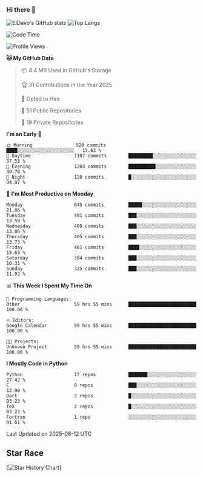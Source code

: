 ### Hi there 👋
![ElDavo's GitHub stats](https://github-readme-stats.vercel.app/api?username=ElDavoo&show_icons=true&theme=chartreuse-dark)
![Top Langs](https://github-readme-stats.vercel.app/api/top-langs/?username=ElDavoo&theme=chartreuse-dark&layout=compact)

<!--START_SECTION:waka-->
![Code Time](http://img.shields.io/badge/Code%20Time-3%2C957%20hrs%2057%20mins-blue)

![Profile Views](http://img.shields.io/badge/Profile%20Views-2-blue)

**🐱 My GitHub Data** 

> 📦 4.4 MB Used in GitHub's Storage 
 > 
> 🏆 31 Contributions in the Year 2025
 > 
> 💼 Opted to Hire
 > 
> 📜 51 Public Repositories 
 > 
> 🔑 19 Private Repositories 
 > 
**I'm an Early 🐤** 

```text
🌞 Morning                520 commits         ████░░░░░░░░░░░░░░░░░░░░░   17.63 % 
🌆 Daytime                1107 commits        █████████░░░░░░░░░░░░░░░░   37.53 % 
🌃 Evening                1203 commits        ██████████░░░░░░░░░░░░░░░   40.78 % 
🌙 Night                  120 commits         █░░░░░░░░░░░░░░░░░░░░░░░░   04.07 % 
```
📅 **I'm Most Productive on Monday** 

```text
Monday                   645 commits         █████░░░░░░░░░░░░░░░░░░░░   21.86 % 
Tuesday                  401 commits         ███░░░░░░░░░░░░░░░░░░░░░░   13.59 % 
Wednesday                409 commits         ███░░░░░░░░░░░░░░░░░░░░░░   13.86 % 
Thursday                 405 commits         ███░░░░░░░░░░░░░░░░░░░░░░   13.73 % 
Friday                   461 commits         ████░░░░░░░░░░░░░░░░░░░░░   15.63 % 
Saturday                 304 commits         ███░░░░░░░░░░░░░░░░░░░░░░   10.31 % 
Sunday                   325 commits         ███░░░░░░░░░░░░░░░░░░░░░░   11.02 % 
```


📊 **This Week I Spent My Time On** 

```text
💬 Programming Languages: 
Other                    59 hrs 55 mins      █████████████████████████   100.00 % 

🔥 Editors: 
Google Calendar          59 hrs 55 mins      █████████████████████████   100.00 % 

🐱‍💻 Projects: 
Unknown Project          59 hrs 55 mins      █████████████████████████   100.00 % 
```

**I Mostly Code in Python** 

```text
Python                   17 repos            ███████░░░░░░░░░░░░░░░░░░   27.42 % 
C                        8 repos             ███░░░░░░░░░░░░░░░░░░░░░░   12.90 % 
Dart                     2 repos             █░░░░░░░░░░░░░░░░░░░░░░░░   03.23 % 
TeX                      2 repos             █░░░░░░░░░░░░░░░░░░░░░░░░   03.23 % 
Fortran                  1 repo              ░░░░░░░░░░░░░░░░░░░░░░░░░   01.61 % 
```




 Last Updated on 2025-08-12 UTC
<!--END_SECTION:waka-->

## Star Race

[![Star History Chart](https://api.star-history.com/svg?repos=ElDavoo/WhatsApp-Crypt14-Crypt15-Decrypter,ElDavoo/TuringOS,EliteAndroidApps/WhatsApp-Crypt12-Decrypter,KnugiHK/Whatsapp-Chat-Exporter&type=Date)]
